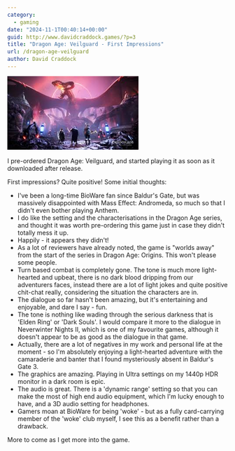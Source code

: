 ```yaml
---
category:
  - gaming
date: "2024-11-1T00:40:14+00:00"
guid: http://www.davidcraddock.games/?p=3
title: "Dragon Age: Veilguard - First Impressions"
url: /dragon-age-veilguard
author: David Craddock
---
```


![image](veil.jpg)

I pre-ordered Dragon Age: Veilguard, and started playing it as soon as it downloaded after release.

First impressions? Quite positive! Some initial thoughts:

* I've been a long-time BioWare fan since Baldur's Gate, but was massively disappointed with Mass Effect: Andromeda, so much so that I didn't even bother playing Anthem.
* I do like the setting and the characterisations in the Dragon Age series, and thought it was worth pre-ordering this game just in case they didn't totally mess it up.
* Happily - it appears they didn't!
* As a lot of reviewers have already noted, the game is "worlds away" from the start of the series in Dragon Age: Origins. This won't please some people.
* Turn based combat is completely gone. The tone is much more light-hearted and upbeat, there is no dark blood dripping from our adventurers faces, instead there are a lot of light jokes and quite positive chit-chat really, considering the situation the characters are in.
* The dialogue so far hasn't been amazing, but it's entertaining and enjoyable, and dare I say - fun.
* The tone is nothing like wading through the serious darkness that is 'Elden Ring' or 'Dark Souls'. I would compare it more to the dialogue in Neverwinter Nights II, which is one of my favourite games, although it doesn't appear to be as good as the dialogue in that game.
* Actually, there are a lot of negatives in my work and personal life at the moment - so I'm absolutely enjoying a light-hearted adventure with the camaraderie and banter that I found mysteriously absent in Baldur's Gate 3.
* The graphics are amazing. Playing in Ultra settings on my 1440p HDR monitor in a dark room is epic.
* The audio is great. There is a 'dynamic range' setting so that you can make the most of high end audio equipment, which I'm lucky enough to have, and a 3D audio setting for headphones.
* Gamers moan at BioWare for being 'woke' - but as a fully card-carrying member of the 'woke' club myself, I see this as a benefit rather than a drawback.

More to come as I get more into the game.


